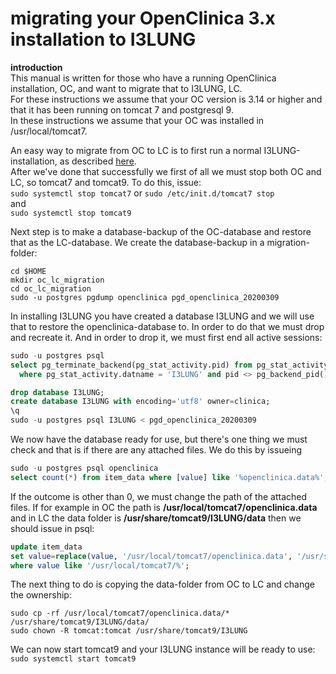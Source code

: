 # migrating your OpenClinica 3.x installation to I3LUNG

**introduction**  
This manual is written for those who have a running OpenClinica installation, OC, and want to migrate that to I3LUNG, LC.  
For these instructions we assume that your OC version is 3.14 or higher and that it has been running on tomcat 7 and postgresql 9.   
In these instructions we assume that your OC was installed in /usr/local/tomcat7.  

An easy way to migrate from OC to LC is to first run a normal I3LUNG-installation, as described [here](install_lc-1.0_official.md "installation instruction").  
After we've done that successfully we first of all we must stop both OC and LC, so tomcat7 and tomcat9. To do this, issue:  
`sudo systemctl stop tomcat7` or `sudo /etc/init.d/tomcat7 stop`  
and  
`sudo systemctl stop tomcat9`  

Next step is to make a database-backup of the OC-database and restore that as the LC-database. We create the database-backup in a migration-folder:
```
cd $HOME  
mkdir oc_lc_migration  
cd oc_lc_migration  
sudo -u postgres pgdump openclinica pgd_openclinica_20200309
```  
In installing I3LUNG you have created a database I3LUNG and we will use that to restore the openclinica-database to. In order to do that we must drop and recreate it. And in order to drop it, we must first end all active sessions:
```sql
sudo -u postgres psql
select pg_terminate_backend(pg_stat_activity.pid) from pg_stat_activity
  where pg_stat_activity.datname = 'I3LUNG' and pid <> pg_backend_pid();

drop database I3LUNG;
create database I3LUNG with encoding='utf8' owner=clinica;
\q
sudo -u postgres psql I3LUNG < pgd_openclinica_20200309
```

We now have the database ready for use, but there's one thing we must check and that is if there are any attached files. We do this by issueing  
```sql 
sudo -u postgres psql openclinica
select count(*) from item_data where [value] like '%openclinica.data%';
```
If the outcome is other than 0, we must change the path of the attached files. If for example in OC the path is **/usr/local/tomcat7/openclinica.data** and in LC the data folder is **/usr/share/tomcat9/I3LUNG/data** then we should issue in psql:

```sql 
update item_data  
set value=replace(value, '/usr/local/tomcat7/openclinica.data', '/usr/share/tomcat9/I3LUNG/data')  
where value like '/usr/local/tomcat7/%';
```

The next thing to do is copying the data-folder from OC to LC and change the ownership:  
```
sudo cp -rf /usr/local/tomcat7/openclinica.data/* /usr/share/tomcat9/I3LUNG/data/
sudo chown -R tomcat:tomcat /usr/share/tomcat9/I3LUNG
```

We can now start tomcat9 and your I3LUNG instance will be ready to use:  
`sudo systemctl start tomcat9`

